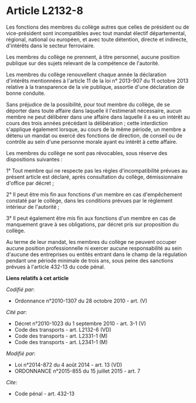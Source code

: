 # Article L2132-8

Les fonctions des membres du collège autres que celles de président ou de vice-président sont incompatibles avec tout mandat
électif départemental, régional, national ou européen, et avec toute détention, directe et indirecte, d'intérêts dans le
secteur ferroviaire. 

Les membres du collège ne prennent, à titre personnel, aucune position publique sur des sujets relevant de la compétence de
l'autorité. 

Les membres du collège renouvellent chaque année la déclaration d'intérêts mentionnées à l'article 11 de la loi n° 2013-907
du 11 octobre 2013 relative à la transparence de la vie publique, assortie d'une déclaration de bonne conduite.

Sans préjudice de la possibilité, pour tout membre du collège, de se déporter dans toute affaire dans laquelle il
l'estimerait nécessaire, aucun membre ne peut délibérer dans une affaire dans laquelle il a eu un intérêt au cours des trois
années précédant la délibération ; cette interdiction s'applique également lorsque, au cours de la même période, un membre a
détenu un mandat ou exercé des fonctions de direction, de conseil ou de contrôle au sein d'une personne morale ayant eu
intérêt à cette affaire. 

Les membres du collège ne sont pas révocables, sous réserve des dispositions suivantes : 

1° Tout membre qui ne respecte pas les règles d'incompatibilité prévues au présent article est déclaré, après consultation du
collège, démissionnaire d'office par décret ; 

2° Il peut être mis fin aux fonctions d'un membre en cas d'empêchement constaté par le collège, dans les conditions prévues
par le règlement intérieur de l'autorité ; 

3° Il peut également être mis fin aux fonctions d'un membre en cas de manquement grave à ses obligations, par décret pris sur
proposition du collège. 

Au terme de leur mandat, les membres du collège ne peuvent occuper aucune position professionnelle ni exercer aucune
responsabilité au sein d'aucune des entreprises ou entités entrant dans le champ de la régulation pendant une période
minimale de trois ans, sous peine des sanctions prévues à l'article 432-13 du code pénal.

**Liens relatifs à cet article**

_Codifié par_:

  - Ordonnance n°2010-1307 du 28 octobre 2010 - art. (V)

_Cité par_:

  - Décret n°2010-1023 du 1 septembre 2010 - art. 3-1 (V)
  - Code des transports - art. L2132-6 (VD)
  - Code des transports - art. L2331-1 (M)
  - Code des transports - art. L2341-1 (M)

_Modifié par_:

  - Loi n°2014-872 du 4 août 2014 - art. 13 (VD)
  - ORDONNANCE n°2015-855 du 15 juillet 2015 - art. 7

_Cite_:

  - Code pénal - art. 432-13
